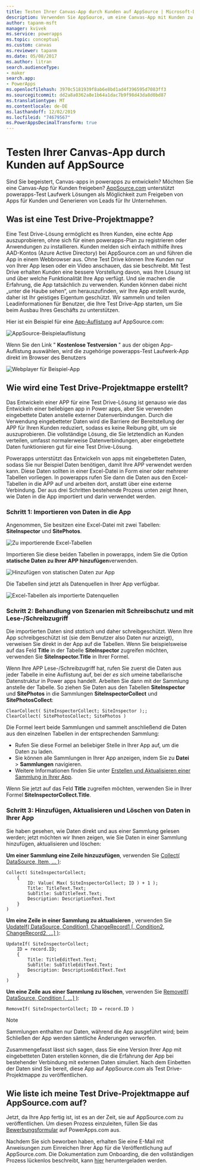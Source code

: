```yaml
---
title: Testen Ihrer Canvas-App durch Kunden auf AppSource | Microsoft-Dokumentation
description: Verwenden Sie AppSource, um eine Canvas-App mit Kunden zu teilen und Leads für Ihr Unternehmen zu generieren.
author: tapanm-msft
manager: kvivek
ms.service: powerapps
ms.topic: conceptual
ms.custom: canvas
ms.reviewer: tapanm
ms.date: 05/08/2017
ms.author: litran
search.audienceType:
- maker
search.app:
- PowerApps
ms.openlocfilehash: 3970c5181939f8ab6e8bd1ad4f396595d7083ff3
ms.sourcegitcommit: dd2a8a0362a8e1b64a1dac7b9f98d43da8d0bd87
ms.translationtype: MT
ms.contentlocale: de-DE
ms.lasthandoff: 12/02/2019
ms.locfileid: "74679567"
ms.PowerAppsDecimalTransform: true
---
```

# <a name="let-customers-test-drive-your-canvas-app-on-appsource"></a>Testen Ihrer Canvas-App durch Kunden auf AppSource

Sind Sie begeistert, Canvas-apps in powerapps zu entwickeln? Möchten Sie eine Canvas-App für Kunden freigeben? [AppSource.com](https://appsource.microsoft.com) unterstützt powerapps-Test Laufwerk Lösungen als Möglichkeit zum Freigeben von Apps für Kunden und Generieren von Leads für Ihr Unternehmen.

## <a name="what-is-a-test-drive-solution"></a>Was ist eine Test Drive-Projektmappe?

Eine Test Drive-Lösung ermöglicht es Ihren Kunden, eine echte App auszuprobieren, ohne sich für einen powerapps-Plan zu registrieren oder Anwendungen zu installieren. Kunden melden sich einfach mithilfe ihres AAD-Kontos (Azure Active Directory) bei AppSource.com an und führen die App in einem Webbrowser aus. Ohne Test Drive können Ihre Kunden nur von Ihrer App lesen oder ein Video anschauen, das sie beschreibt. Mit Test Drive erhalten Kunden eine bessere Vorstellung davon, was Ihre Lösung ist und über welche Funktionalität Ihre App verfügt. Und sie machen die Erfahrung, die App tatsächlich zu verwenden. Kunden können dabei nicht „unter die Haube sehen“, um herauszufinden, wir Ihre App erstellt wurde, daher ist Ihr geistiges Eigentum geschützt. Wir sammeln und teilen Leadinformationen für Benutzer, die Ihre Test Drive-App starten, um Sie beim Ausbau Ihres Geschäfts zu unterstützen.

Hier ist ein Beispiel für eine [App-Auflistung](https://go.microsoft.com/fwlink/?linkid=848867) auf AppSource.com:

![AppSource-Beispielauflistung ](./media/dev-appsource-test-drive/sample-app-source-listing.png)

Wenn Sie den Link " **Kostenlose Testversion** " aus der obigen App-Auflistung auswählen, wird die zugehörige powerapps-Test Laufwerk-App direkt im Browser des Benutzers

![Webplayer für Beispiel-App](./media/dev-appsource-test-drive/sample-app-web-player.png)

## <a name="how-do-i-build-a-test-drive-solution"></a>Wie wird eine Test Drive-Projektmappe erstellt?
Das Entwickeln einer APP für eine Test Drive-Lösung ist genauso wie das Entwickeln einer beliebigen app in Power apps, aber Sie verwenden eingebettete Daten anstelle externer Datenverbindungen. Durch die Verwendung eingebetteter Daten wird die Barriere der Bereitstellung der APP für Ihren Kunden reduziert, sodass es keine Reibung gibt, um sie auszuprobieren. Die vollständige Lösung, die Sie letztendlich an Kunden verteilen, umfasst normalerweise Datenverbindungen, aber eingebettete Daten funktionieren gut für eine Test Drive-Lösung.

Powerapps unterstützt das Entwickeln von apps mit eingebetteten Daten, sodass Sie nur Beispiel Daten benötigen, damit Ihre APP verwendet werden kann. Diese Daten sollten in einer Excel-Datei in Form einer oder mehrerer Tabellen vorliegen. In powerapps rufen Sie dann die Daten aus den Excel-Tabellen in die APP auf und arbeiten dort, anstatt über eine externe Verbindung. Der aus drei Schritten bestehende Prozess unten zeigt Ihnen, wie Daten in die App importiert und darin verwendet werden.

### <a name="step-1-import-data-into-the-app"></a>Schritt 1: Importieren von Daten in die App
Angenommen, Sie besitzen eine Excel-Datei mit zwei Tabellen: **SiteInspector** und **SitePhotos**.

![Zu importierende Excel-Tabellen](./media/dev-appsource-test-drive/excel-file.png)

Importieren Sie diese beiden Tabellen in powerapps, indem Sie die Option **statische Daten zu Ihrer APP hinzufügen**verwenden.

![Hinzufügen von statischen Daten zur App](./media/dev-appsource-test-drive/static-data.png)

Die Tabellen sind jetzt als Datenquellen in Ihrer App verfügbar.

![Excel-Tabellen als importierte Datenquellen](./media/dev-appsource-test-drive/data-sources.png)

### <a name="step-2-handling-read-only-and-read-write-scenarios"></a>Schritt 2: Behandlung von Szenarien mit Schreibschutz und mit Lese-/Schreibzugriff
Die importierten Daten sind *statisch* und daher schreibgeschützt. Wenn Ihre App schreibgeschützt ist (sie dem Benutzer also Daten nur anzeigt), verweisen Sie direkt in der App auf die Tabellen. Wenn Sie beispielsweise auf das Feld **Title** in der Tabelle **SiteInspector** zugreifen möchten, verwenden Sie **SiteInspector.Title** in Ihrer Formel.

Wenn Ihre APP Lese-/Schreibzugriff hat, rufen Sie zuerst die Daten aus jeder Tabelle in eine Auflistung auf, bei der *es sich um*eine tabellarische Datenstruktur in Power apps handelt. Arbeiten Sie dann mit der Sammlung anstelle der Tabelle. So ziehen Sie Daten aus den Tabellen **SiteInspector** und **SitePhotos** in die Sammlungen **SiteInspectorCollect** und **SitePhotosCollect**:

```powerapps-comma
ClearCollect( SiteInspectorCollect; SiteInspector );; 
ClearCollect( SitePhotosCollect; SitePhotos )
```

Die Formel leert beide Sammlungen und sammelt anschließend die Daten aus den einzelnen Tabellen in der entsprechenden Sammlung:

* Rufen Sie diese Formel an beliebiger Stelle in Ihrer App auf, um die Daten zu laden.
* Sie können alle Sammlungen in Ihrer App anzeigen, indem Sie zu **Datei** > **Sammlungen** navigieren.
* Weitere Informationen finden Sie unter [Erstellen und Aktualisieren einer Sammlung in Ihrer App](../canvas-apps/create-update-collection.md).

Wenn Sie jetzt auf das Feld **Title** zugreifen möchten, verwenden Sie in Ihrer Formel **SiteInspectorCollect.Title**.

### <a name="step-3-add-update-and-delete-data-in-your-app"></a>Schritt 3: Hinzufügen, Aktualisieren und Löschen von Daten in Ihrer App
Sie haben gesehen, wie Daten direkt und aus einer Sammlung gelesen werden; jetzt möchten wir Ihnen zeigen, wie Sie Daten in einer Sammlung hinzufügen, aktualisieren und löschen:

**Um einer Sammlung eine Zeile hinzuzufügen**, verwenden Sie [Collect( DataSource, Item, ... )](../canvas-apps/functions/function-clear-collect-clearcollect.md):

```powerapps-comma
Collect( SiteInspectorCollect;
    {
        ID: Value( Max( SiteInspectorCollect; ID ) + 1 );
        Title: TitleText.Text;
        SubTitle: SubTitleText.Text;
        Description: DescriptionText.Text
    }
)
```

**Um eine Zeile in einer Sammlung zu aktualisieren** , verwenden Sie [UpdateIf( DataSource, Condition1, ChangeRecord1 [, Condition2, ChangeRecord2, ...] )](../canvas-apps/functions/function-update-updateif.md):

```powerapps-comma
UpdateIf( SiteInspectorCollect;
    ID = record.ID;
    {
        Title: TitleEditText.Text;
        SubTitle: SubTitleEditText.Text;
        Description: DescriptionEditText.Text
    }
)
```

**Um eine Zeile aus einer Sammlung zu löschen**, verwenden Sie [RemoveIf( DataSource, Condition [, ...] )](../canvas-apps/functions/function-remove-removeif.md):

```powerapps-comma
RemoveIf( SiteInspectorCollect; ID = record.ID )
```

> [!NOTE]
> Sammlungen enthalten nur Daten, während die App ausgeführt wird; beim Schließen der App werden sämtliche Änderungen verworfen.

Zusammengefasst lässt sich sagen, dass Sie eine Version Ihrer App mit eingebetteten Daten erstellen können, die die Erfahrung der App bei bestehender Verbindung mit externen Daten simuliert. Nach dem Einbetten der Daten sind Sie bereit, diese App auf AppSource.com als Test Drive-Projektmappe zu veröffentlichen.

## <a name="how-do-i-list-my-test-drive-solution-on-appsourcecom"></a>Wie liste ich meine Test Drive-Projektmappe auf AppSource.com auf?
Jetzt, da Ihre App fertig ist, ist es an der Zeit, sie auf AppSource.com zu veröffentlichen. Um diesen Prozess einzuleiten, füllen Sie das [Bewerbungsformular](https://powerapps.microsoft.com/partners/get-listed/) auf PowerApps.com aus.

Nachdem Sie sich beworben haben, erhalten Sie eine E-Mail mit Anweisungen zum Einreichen Ihrer App für die Veröffentlichung auf AppSource.com. Die Dokumentation zum Onboarding, die den vollständigen Prozess lückenlos beschreibt, kann [hier](https://go.microsoft.com/fwlink/?linkid=851031) heruntergeladen werden.

